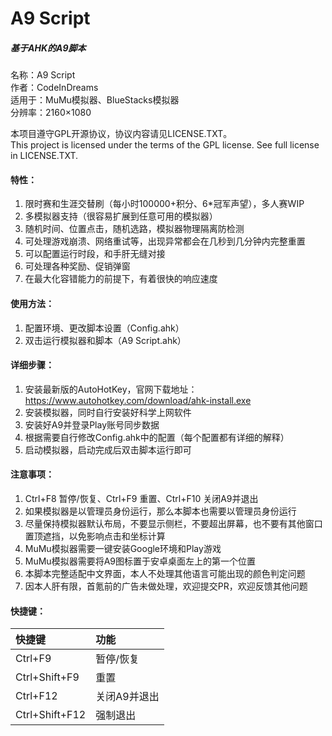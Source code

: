 ﻿# A9 Script
##### 基于AHK的A9脚本

名称：A9 Script  
作者：CodeInDreams  
适用于：MuMu模拟器、BlueStacks模拟器  
分辨率：2160×1080  
  
本项目遵守GPL开源协议，协议内容请见LICENSE.TXT。  
This project is licensed under the terms of the GPL license. See full license in LICENSE.TXT.
#### 特性：
1. 限时赛和生涯交替刷（每小时100000+积分、6*冠军声望），多人赛WIP
1. 多模拟器支持（很容易扩展到任意可用的模拟器）
1. 随机时间、位置点击，随机选路，模拟器物理隔离防检测
1. 可处理游戏崩溃、网络重试等，出现异常都会在几秒到几分钟内完整重置
1. 可以配置运行时段，和手肝无缝对接
1. 可处理各种奖励、促销弹窗
1. 在最大化容错能力的前提下，有着很快的响应速度
#### 使用方法：
1. 配置环境、更改脚本设置（Config.ahk）
1. 双击运行模拟器和脚本（A9 Script.ahk）
#### 详细步骤：
1. 安装最新版的AutoHotKey，官网下载地址：https://www.autohotkey.com/download/ahk-install.exe
1. 安装模拟器，同时自行安装好科学上网软件
1. 安装好A9并登录Play账号同步数据
1. 根据需要自行修改Config.ahk中的配置（每个配置都有详细的解释）
1. 启动模拟器，启动完成后双击脚本运行即可
#### 注意事项：
1. Ctrl+F8 暂停/恢复、Ctrl+F9 重置、Ctrl+F10 关闭A9并退出
1. 如果模拟器是以管理员身份运行，那么本脚本也需要以管理员身份运行
1. 尽量保持模拟器默认布局，不要显示侧栏，不要超出屏幕，也不要有其他窗口置顶遮挡，以免影响点击和坐标计算
1. MuMu模拟器需要一键安装Google环境和Play游戏
1. MuMu模拟器需要将A9图标置于安卓桌面左上的第一个位置
1. 本脚本完整适配中文界面，本人不处理其他语言可能出现的颜色判定问题
1. 因本人肝有限，首氪前的广告未做处理，欢迎提交PR，欢迎反馈其他问题
#### 快捷键：
| 快捷键 | 功能 |
| :--- | :--- |
| Ctrl+F9 | 暂停/恢复 |
| Ctrl+Shift+F9 | 重置 |
| Ctrl+F12 | 关闭A9并退出 |
| Ctrl+Shift+F12 | 强制退出 |
